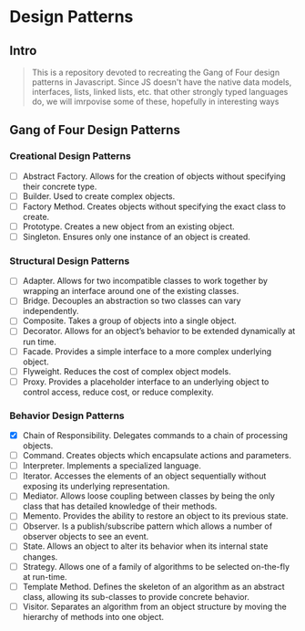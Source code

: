 # Design Patterns
## Intro
> This is a repository devoted to recreating the Gang of Four design patterns in Javascript. Since JS doesn't have the native data models, interfaces, lists, linked lists, etc. that other strongly typed languages do, we will imrpovise some of these, hopefully in interesting ways
## Gang of Four Design Patterns
### Creational Design Patterns

  - [ ] Abstract Factory. Allows for the creation of objects without specifying their concrete type.
  - [ ] Builder. Used to create complex objects.
  - [ ] Factory Method. Creates objects without specifying the exact class to create.
  - [ ] Prototype. Creates a new object from an existing object.
  - [ ] Singleton. Ensures only one instance of an object is created.

### Structural Design Patterns
  - [ ] Adapter. Allows for two incompatible classes to work together by wrapping an interface around one of the existing classes.
  - [ ] Bridge. Decouples an abstraction so two classes can vary independently.
  - [ ] Composite. Takes a group of objects into a single object.
  - [ ] Decorator. Allows for an object’s behavior to be extended dynamically at run time.
  - [ ] Facade. Provides a simple interface to a more complex underlying object.
  - [ ] Flyweight. Reduces the cost of complex object models.
  - [ ] Proxy. Provides a placeholder interface to an underlying object to control access, reduce cost, or reduce complexity.

### Behavior Design Patterns
  - [x] Chain of Responsibility. Delegates commands to a chain of processing objects.
  - [ ] Command. Creates objects which encapsulate actions and parameters.
  - [ ] Interpreter. Implements a specialized language.
  - [ ] Iterator. Accesses the elements of an object sequentially without exposing its underlying representation.
  - [ ] Mediator. Allows loose coupling between classes by being the only class that has detailed knowledge of their methods.
  - [ ] Memento. Provides the ability to restore an object to its previous state.
  - [ ] Observer. Is a publish/subscribe pattern which allows a number of observer objects to see an event.
  - [ ] State. Allows an object to alter its behavior when its internal state changes.
  - [ ] Strategy. Allows one of a family of algorithms to be selected on-the-fly at run-time.
  - [ ] Template Method. Defines the skeleton of an algorithm as an abstract class, allowing its sub-classes to provide concrete behavior.
  - [ ] Visitor. Separates an algorithm from an object structure by moving the hierarchy of methods into one object.